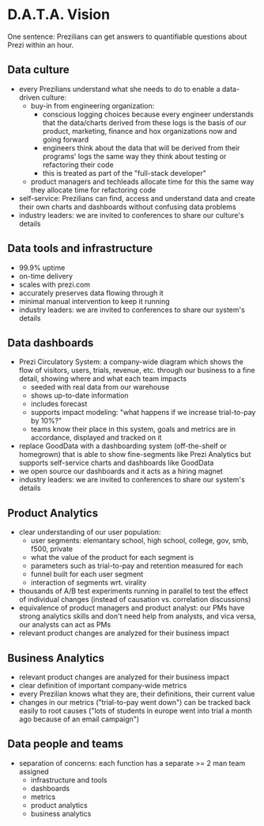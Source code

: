D.A.T.A. Vision
===============

One sentence: Prezilians can get answers to quantifiable questions about Prezi within an hour.

Data culture
------------
- every Prezilians understand what she needs to do to enable a data-driven culture:
    - buy-in from engineering organization:
        - conscious logging choices because every engineer understands that the data/charts derived from these logs is the basis of our product, marketing, finance and hox organizations now and going forward
        - engineers think about the data that will be derived from their programs' logs the same way they think about testing or refactoring their code
        - this is treated as part of the "full-stack developer"
    - product managers and techleads allocate time for this the same way they allocate time for refactoring code
- self-service: Prezilians can find, access and understand data and create their own charts and dashboards without confusing data problems
- industry leaders: we are invited to conferences to share our culture's details

Data tools and infrastructure
-----------------------------
- 99.9% uptime
- on-time delivery
- scales with prezi.com
- accurately preserves data flowing through it
- minimal manual intervention to keep it running
- industry leaders: we are invited to conferences to share our system's details

Data dashboards
---------------
- Prezi Circulatory System: a company-wide diagram which shows the flow of visitors, users, trials, revenue, etc. through our business to a fine detail, showing where and what each team impacts
    - seeded with real data from our warehouse
    - shows up-to-date information
    - includes forecast
    - supports impact modeling: "what happens if we increase trial-to-pay by 10%?"
    - teams know their place in this system, goals and metrics are in accordance, displayed and tracked on it
- replace GoodData with a dashboarding system (off-the-shelf or homegrown) that is able to show fine-segments like Prezi Analytics but supports self-service charts and dashboards like GoodData
- we open source our dashboards and it acts as a hiring magnet
- industry leaders: we are invited to conferences to share our system's details


Product Analytics
-----------------
- clear understanding of our user population:
    - user segments: elemantary school, high school, college, gov, smb, f500, private
    - what the value of the product for each segment is
    - parameters such as trial-to-pay and retention measured for each
    - funnel built for each user segment
    - interaction of segments wrt. virality
- thousands of A/B test experiments running in parallel to test the effect of individual changes (instead of causation vs. correlation discussions)
- equivalence of product managers and product analyst: our PMs have strong analytics skills and don't need help from analysts, and vica versa, our analysts can act as PMs
- relevant product changes are analyzed for their business impact

Business Analytics
------------------
- relevant product changes are analyzed for their business impact
- clear definition of important company-wide metrics
- every Prezilian knows what they are, their definitions, their current value
- changes in our metrics ("trial-to-pay went down") can be tracked back easily to root causes ("lots of students in europe went into trial a month ago because of an email campaign")

Data people and teams
---------------------
- separation of concerns: each function has a separate >= 2 man team assigned
    - infrastructure and tools
    - dashboards
    - metrics
    - product analytics
    - business analytics
